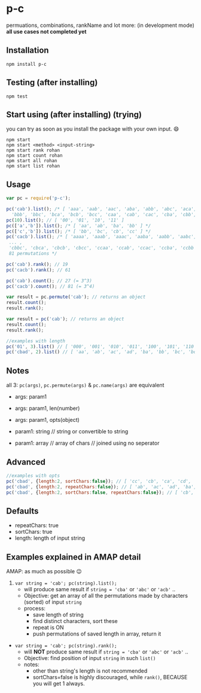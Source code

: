 # p-c
permuations, combinations, rankName and lot more: (in development mode)
**all use cases not completed yet**

## Installation

```
npm install p-c
```
## Testing (after installing)

```
npm test
```
## Start using (after installing) (trying)

you can try as soon as you install the package with your own input. :smile:

```
npm start
npm start <method> <input-string>
npm start rank rohan
npm start count rohan
npm start all rohan
npm start list rohan
```

## Usage

```javascript
var pc = require('p-c');

pc('cab').list(); /* [ 'aaa', 'aab', 'aac', 'aba', 'abb', 'abc', 'aca', 'acb', 'acc', 'baa', 'bab', 'bac', 'bba',
  'bbb', 'bbc', 'bca', 'bcb', 'bcc', 'caa', 'cab', 'cac', 'cba', 'cbb', 'cbc', 'cca', 'ccb', 'ccc' ] */
pc(10).list(); // [ '00', '01', '10', '11' ]
pc(['a','b']).list(); /* [ 'aa', 'ab', 'ba', 'bb' ] */
pc(['c','b']).list(); /* [ 'bb', 'bc', 'cb', 'cc' ] */
pc('cacb').list(); /* [ 'aaaa', 'aaab', 'aaac', 'aaba', 'aabb', 'aabc', 'aaca', 'aacb', 'aacc', 'abaa', 'abab', 'abac',
 ... ,
 'cbbc', 'cbca', 'cbcb', 'cbcc', 'ccaa', 'ccab', 'ccac', 'ccba', 'ccbb', 'ccbc', 'ccca', 'cccb', 'cccc' ]
 81 permutations */

pc('cab').rank(); // 19
pc('cacb').rank(); // 61

pc('cab').count(); // 27 (= 3^3)
pc('cacb').count(); // 81 (= 3^4)

var result = pc.permute('cab'); // returns an object
result.count();
result.rank();

var result = pc('cab'); // returns an object
result.count();
result.rank();

//examples with length
pc('01', 3).list() // [ '000', '001', '010', '011', '100', '101', '110', '111' ]
pc('cbad', 2).list() // [ 'aa', 'ab', 'ac', 'ad', 'ba', 'bb', 'bc', 'bd', 'ca', 'cb', 'cc', 'cd', 'da', 'db', 'dc', 'dd' ]
```
## Notes

all 3: `pc(args)`, `pc.permute(args)` & `pc.name(args)` are equivalent

* args: param1
* args: param1, len(number)
* args: param1, opts(object)

* param1: string // string or convertible to string
* param1: array  // array of chars // joined using no seperator

## Advanced

```javascript
//examples with opts
pc('cbad', {length:2, sortChars:false}); // [ 'cc', 'cb', 'ca', 'cd', 'bc', 'bb', 'ba', 'bd', 'ac', 'ab', 'aa', 'ad', 'dc', 'db', 'da', 'dd' ]
pc('cbad', {length:2, repeatChars:false}); // [ 'ab', 'ac', 'ad', 'ba', 'bc', 'bd', 'ca', 'cb', 'cd', 'da', 'db', 'dc' ]
pc('cbad', {length:2, sortChars:false, repeatChars:false}); // [ 'cb', 'ca', 'cd', 'bc', 'ba', 'bd', 'ac', 'ab', 'ad', 'dc', 'db', 'da' ]
```


## Defaults

* repeatChars: true
* sortChars: true
* length: length of input string

## Examples explained in AMAP detail

AMAP: as much as possible :wink:

1. `var string = 'cab'; pc(string).list();`
	* will produce same result if `string = 'cba'` or `'abc'` or `'acb'` ..
	* Objective: get an array of all the permutations made by characters (sorted) of input `string`
	* process:
		* save length of string
		* find distinct characters, sort these
		* repeat is ON
		* push permutations of saved length in array, return it
* `var string = 'cab'; pc(string).rank();`
	* will **NOT** produce same result if `string = 'cba'` or `'abc'` or `'acb'` ..
	* Objective: find position of input `string` in such `list()`
	* notes:
		* other than string's length is not recommended
		* sortChars=false is highly discouraged, while `rank()`, BECAUSE you will get 1 always.
